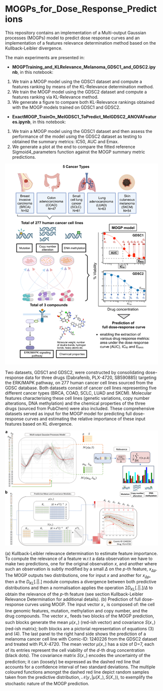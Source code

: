 # MOGPs_for_Dose_Response_Predictions

This repository contains an implementation of a Multi-output Gaussian processes (MOGPs) model to predict dose response curves and an implementation of a features relevance determination method based on the Kullback-Leibler divergence. 

The main experiments are presented in: 

- **MOGPTraining_and_KLRelevance_Melanoma_GDSC1_and_GDSC2.ipynb**, in this notebook:

1. We train a MOGP model using the GDSC1 dataset and compute a features ranking by means of the KL-Relevance determination method.
2. We train the MOGP model using the GDSC2 dataset and compute a features ranking via KL-Relevance method.
3. We generate a figure to compare both KL-Relevance rankings obtained with the MOGP models trained on GDSC1 and GDSC2.


- **ExactMOGP_TrainOn_MelGDSC1_ToPredict_MelGDSC2_ANOVAFeatures.ipynb**, in this notebook: 

1. We train a MOGP model using the GDSC1 dataset and then assess the performance of the model using the GDSC2 dataset as testing to obtained the summary metrics: IC50, AUC and Emax.
2. We generate a plot at the end to compare the fitted reference Sigmoid4_parameters function against the MOGP summary metric predictions.

![Overview](figs/Overview_features.jpg) 

Two datasets, GDSC1 and GDSC2, were constructed by consolidating dose-response data for three drugs (Dabrafenib, PLX-4720, SB590885) targeting the ERK/MAPK pathway, on 277 human cancer cell lines sourced from the GDSC database. Both datasets consist of cancer cell lines representing five different cancer types (BRCA, COAD, SCLC, LUAD and SKCM). Molecular features characterising these cell lines (genetic variations, copy number alterations, DNA methylation) and the chemical properties of the three drugs (sourced from PubChem) were also included. These comprehensive datasets served as input for the MOGP model for predicting full dose-response curves and estimating the relative importance of these input features based on KL divergence. 

![methods](figs/combined_method_architecture.jpg) 

(a) Kullback-Leibler relevance determination to estimate feature importance. To compute the relevance of a feature w.r.t a data observation we have to make two predictions, one for the original observation $x$, and another where such an observation is subtly modified by a small $Δ$ on the $p$-th feature, $x_{Δp}$. The MOGP outputs two distributions, one for input $x$ and another for $x_{Δp}$, then a the $D_{KL}[.||.]$ module computes a divergence between both predictive distributions and then a normalisation applies the operation $2D_{KL}[.||.]/Δ$ to obtain the relevance of the $p$-th feature (see section Kullback-Leibler Relevance Determination for additional details). (b) Prediction of full dose-response curves using MOGP. The input vector $x_{\star}$ is composed of: the cell line genomic features, mutation, methylation and copy number, and the drug compounds. The vector $x_{\star}$ feeds two blocks of the MOGP prediction, such blocks generate the mean $\mu(x_{\star})$ (red-ish vector) and covariance $S(x_{\star})$ (red-ish matrix); both blocks are a pictorial representation of equations (3) and (4). The last panel to the right hand side shows the prediction of a melanoma cancer cell line with Comic-ID: 1240226 from the GDSC2 dataset and treated with PLX-4720. The mean vector $\mu(x_{\star})$ has a size of D=7, each of its entries represent the cell viability of the $d$-th drug concentration (black dots). The covariance matrix $S(x_{\star})$ encodes the uncertainty of the prediction; it can (loosely) be expressed as the dashed red line that accounts for a confidence interval of two standard deviations. The multiple coloured functions amongst the dashed red line depict random samples taken from the predictive distribution, $\mathcal{N}(y_{\star}|\mu(X_{\star}),S(X_{\star}))$, to exemplify the stochastic nature of the MOGP prediction.
